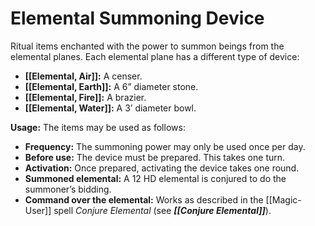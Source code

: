 # Elemental Summoning Device

Ritual items enchanted with the power to summon beings from the elemental planes. Each elemental plane has a different type of device:

- **[[Elemental, Air]]:** A censer.
- **[[Elemental, Earth]]:** A 6” diameter stone.
- **[[Elemental, Fire]]:** A brazier.
- **[[Elemental, Water]]:** A 3’ diameter bowl.

**Usage:** The items may be used as follows:

- **Frequency:** The summoning power may only be used once per day.
- **Before use:** The device must be prepared. This takes one turn.
- **Activation:** Once prepared, activating the device takes one round.
- **Summoned elemental:** A 12 HD elemental  is conjured to do the summoner’s bidding.
- **Command over the elemental:** Works as described in the [[Magic-User]] spell *Conjure Elemental* (see ***[[Conjure Elemental]]***).